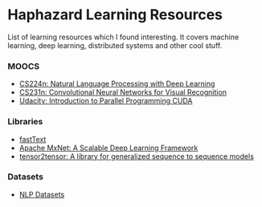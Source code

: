 # Haphazard Learning Resources
List of learning resources which I found interesting. It covers machine learning, deep learning, distributed systems and other cool stuff.

### MOOCS
- [CS224n: Natural Language Processing with Deep Learning][1]
- [CS231n: Convolutional Neural Networks for Visual Recognition][2]
- [Udacity: Introduction to Parallel Programming CUDA][7]

### Libraries
- [fastText][3]
- [Apache MxNet: A Scalable Deep Learning Framework][4]
- [tensor2tensor: A library for generalized sequence to sequence models][6]

### Datasets
- [NLP Datasets][5]

[1]: http://web.stanford.edu/class/cs224n/index.html
[2]: http://cs231n.stanford.edu/
[3]: https://github.com/facebookresearch/fastText
[4]: https://mxnet.apache.org/
[5]: https://github.com/niderhoff/nlp-datasets
[6]: https://github.com/niderhoff/nlp-datasets
[7]: https://www.youtube.com/watch?v=F620ommtjqk&list=PLAwxTw4SYaPnFKojVQrmyOGFCqHTxfdv2
